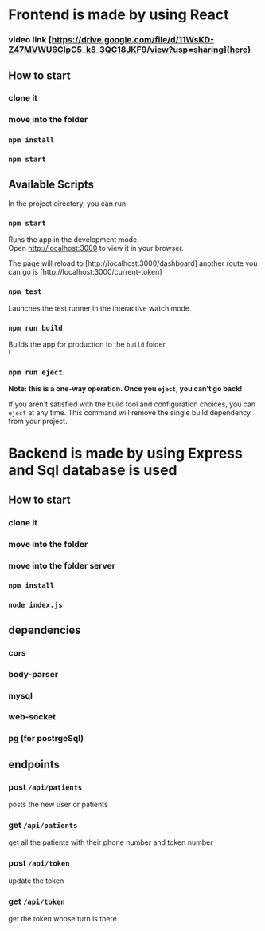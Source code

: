 

# Frontend is made by using React

### video link [https://drive.google.com/file/d/11WsKD-Z47MVWU6GIpC5_k8_3QC18JKF9/view?usp=sharing](here)

## How to start

### clone it
### move into the folder 
### `npm install` 
### `npm start`


## Available Scripts

In the project directory, you can run:

### `npm start`

Runs the app in the development mode.\
Open [http://localhost:3000](http://localhost:3000) to view it in your browser.

The page will reload to [http://localhost:3000/dashboard] another route you can go is [http://localhost:3000/current-token]

### `npm test`

Launches the test runner in the interactive watch mode.

### `npm run build`


Builds the app for production to the `build` folder.\
!


### `npm run eject`

**Note: this is a one-way operation. Once you `eject`, you can't go back!**

If you aren't satisfied with the build tool and configuration choices, you can `eject` at any time. This command will remove the single build dependency from your project.


# Backend is made by using Express and Sql database is used

## How to start

### clone it
### move into the folder 
### move into the folder server
### `npm install` 
### `node index.js`

## dependencies

### cors
### body-parser 
### mysql
### web-socket 
### pg (for postrgeSql)

## endpoints

### post `/api/patients`
posts the new user or patients 

### get `/api/patients`
get all the patients with their phone number and token number

### post `/api/token`
update the token 

### get `/api/token`
get the token whose turn is there




